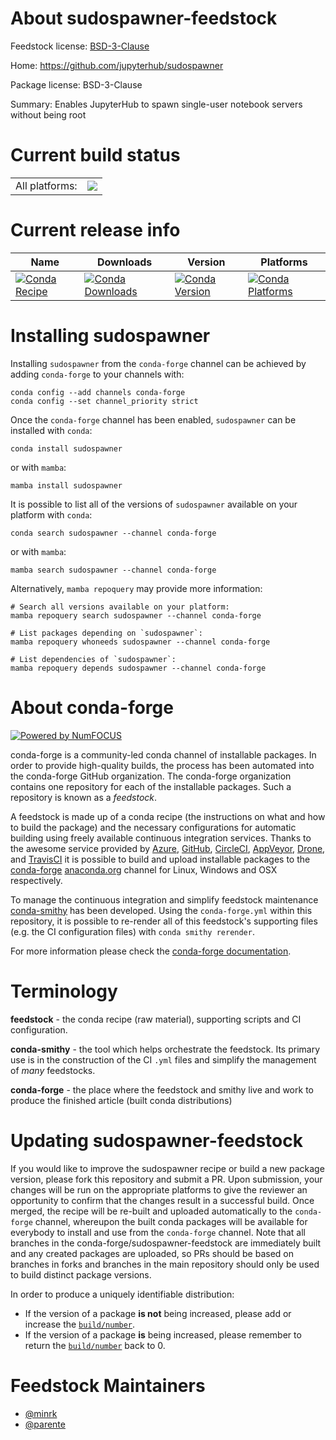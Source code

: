 About sudospawner-feedstock
===========================

Feedstock license: [BSD-3-Clause](https://github.com/conda-forge/sudospawner-feedstock/blob/main/LICENSE.txt)

Home: https://github.com/jupyterhub/sudospawner

Package license: BSD-3-Clause

Summary: Enables JupyterHub to spawn single-user notebook servers without being root

Current build status
====================


<table><tr><td>All platforms:</td>
    <td>
      <a href="https://dev.azure.com/conda-forge/feedstock-builds/_build/latest?definitionId=4363&branchName=main">
        <img src="https://dev.azure.com/conda-forge/feedstock-builds/_apis/build/status/sudospawner-feedstock?branchName=main">
      </a>
    </td>
  </tr>
</table>

Current release info
====================

| Name | Downloads | Version | Platforms |
| --- | --- | --- | --- |
| [![Conda Recipe](https://img.shields.io/badge/recipe-sudospawner-green.svg)](https://anaconda.org/conda-forge/sudospawner) | [![Conda Downloads](https://img.shields.io/conda/dn/conda-forge/sudospawner.svg)](https://anaconda.org/conda-forge/sudospawner) | [![Conda Version](https://img.shields.io/conda/vn/conda-forge/sudospawner.svg)](https://anaconda.org/conda-forge/sudospawner) | [![Conda Platforms](https://img.shields.io/conda/pn/conda-forge/sudospawner.svg)](https://anaconda.org/conda-forge/sudospawner) |

Installing sudospawner
======================

Installing `sudospawner` from the `conda-forge` channel can be achieved by adding `conda-forge` to your channels with:

```
conda config --add channels conda-forge
conda config --set channel_priority strict
```

Once the `conda-forge` channel has been enabled, `sudospawner` can be installed with `conda`:

```
conda install sudospawner
```

or with `mamba`:

```
mamba install sudospawner
```

It is possible to list all of the versions of `sudospawner` available on your platform with `conda`:

```
conda search sudospawner --channel conda-forge
```

or with `mamba`:

```
mamba search sudospawner --channel conda-forge
```

Alternatively, `mamba repoquery` may provide more information:

```
# Search all versions available on your platform:
mamba repoquery search sudospawner --channel conda-forge

# List packages depending on `sudospawner`:
mamba repoquery whoneeds sudospawner --channel conda-forge

# List dependencies of `sudospawner`:
mamba repoquery depends sudospawner --channel conda-forge
```


About conda-forge
=================

[![Powered by
NumFOCUS](https://img.shields.io/badge/powered%20by-NumFOCUS-orange.svg?style=flat&colorA=E1523D&colorB=007D8A)](https://numfocus.org)

conda-forge is a community-led conda channel of installable packages.
In order to provide high-quality builds, the process has been automated into the
conda-forge GitHub organization. The conda-forge organization contains one repository
for each of the installable packages. Such a repository is known as a *feedstock*.

A feedstock is made up of a conda recipe (the instructions on what and how to build
the package) and the necessary configurations for automatic building using freely
available continuous integration services. Thanks to the awesome service provided by
[Azure](https://azure.microsoft.com/en-us/services/devops/), [GitHub](https://github.com/),
[CircleCI](https://circleci.com/), [AppVeyor](https://www.appveyor.com/),
[Drone](https://cloud.drone.io/welcome), and [TravisCI](https://travis-ci.com/)
it is possible to build and upload installable packages to the
[conda-forge](https://anaconda.org/conda-forge) [anaconda.org](https://anaconda.org/)
channel for Linux, Windows and OSX respectively.

To manage the continuous integration and simplify feedstock maintenance
[conda-smithy](https://github.com/conda-forge/conda-smithy) has been developed.
Using the ``conda-forge.yml`` within this repository, it is possible to re-render all of
this feedstock's supporting files (e.g. the CI configuration files) with ``conda smithy rerender``.

For more information please check the [conda-forge documentation](https://conda-forge.org/docs/).

Terminology
===========

**feedstock** - the conda recipe (raw material), supporting scripts and CI configuration.

**conda-smithy** - the tool which helps orchestrate the feedstock.
                   Its primary use is in the construction of the CI ``.yml`` files
                   and simplify the management of *many* feedstocks.

**conda-forge** - the place where the feedstock and smithy live and work to
                  produce the finished article (built conda distributions)


Updating sudospawner-feedstock
==============================

If you would like to improve the sudospawner recipe or build a new
package version, please fork this repository and submit a PR. Upon submission,
your changes will be run on the appropriate platforms to give the reviewer an
opportunity to confirm that the changes result in a successful build. Once
merged, the recipe will be re-built and uploaded automatically to the
`conda-forge` channel, whereupon the built conda packages will be available for
everybody to install and use from the `conda-forge` channel.
Note that all branches in the conda-forge/sudospawner-feedstock are
immediately built and any created packages are uploaded, so PRs should be based
on branches in forks and branches in the main repository should only be used to
build distinct package versions.

In order to produce a uniquely identifiable distribution:
 * If the version of a package **is not** being increased, please add or increase
   the [``build/number``](https://docs.conda.io/projects/conda-build/en/latest/resources/define-metadata.html#build-number-and-string).
 * If the version of a package **is** being increased, please remember to return
   the [``build/number``](https://docs.conda.io/projects/conda-build/en/latest/resources/define-metadata.html#build-number-and-string)
   back to 0.

Feedstock Maintainers
=====================

* [@minrk](https://github.com/minrk/)
* [@parente](https://github.com/parente/)

